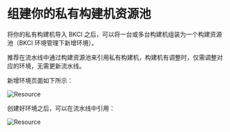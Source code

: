 # 组建你的私有构建机资源池

将你的私有构建机导入 BKCI 之后，可以将一台或多台构建机组装为一个构建资源池（BKCI 环境管理下新增环境）。

推荐在流水线中通过构建资源池来引用私有构建机，构建机有调整时，仅需调整对应的环境，无需更新流水线。

新增环境页面如下所示：

![Resource](../../assets/agent_pool.png)

创建好环境之后，可以在流水线中引用：

![Resource](../../assets/agent-pool-use.png)

